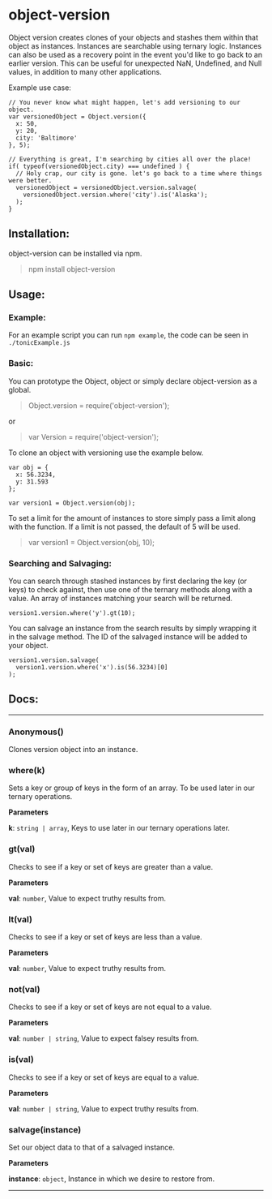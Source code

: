 # object-version

Object version creates clones of your objects and stashes them within that
object as instances. Instances are searchable using ternary logic. Instances
can also be used as a recovery point in the event you'd like to go back to an
earlier version. This can be useful for unexpected NaN, Undefined, and Null
values, in addition to many other applications.

Example use case:

```
// You never know what might happen, let's add versioning to our object.
var versionedObject = Object.version({
  x: 50,
  y: 20,
  city: 'Baltimore'
}, 5);

// Everything is great, I'm searching by cities all over the place!
if( typeof(versionedObject.city) === undefined ) {
  // Holy crap, our city is gone. let's go back to a time where things were better.
  versionedObject = versionedObject.version.salvage(
    versionedObject.version.where('city').is('Alaska');
  );
}
```

## Installation:
object-version can be installed via npm.
> npm install object-version

## Usage:

### Example:

For an example script you can run `npm example`, the code can be seen in `./tonicExample.js`

### Basic:

You can prototype the Object, object or simply declare object-version as a global.

> Object.version = require('object-version');

or

> var Version = require('object-version');

To clone an object with versioning use the example below.

```
var obj = {
  x: 56.3234,
  y: 31.593
};

var version1 = Object.version(obj);
```

To set a limit for the amount of instances to store simply pass a limit along with the function.
If a limit is not passed, the default of 5 will be used.

> var version1 = Object.version(obj, 10);

### Searching and Salvaging:

You can search through stashed instances by first declaring the key (or keys) to check
against, then use one of the ternary methods along with a value. An array of instances
matching your search will be returned.

```
version1.version.where('y').gt(10);
```

You can salvage an instance from the search results by simply wrapping it in the salvage method.
The ID of the salvaged instance will be added to your object.

```
version1.version.salvage(
  version1.version.where('x').is(56.3234)[0]
);
```

## Docs:

* * *

### Anonymous()

Clones version object into an instance.



### where(k)

Sets a key or group of keys in the form of an array. To be used later in our ternary operations.

**Parameters**

**k**: `string | array`, Keys to use later in our ternary operations later.



### gt(val)

Checks to see if a key or set of keys are greater than a value.

**Parameters**

**val**: `number`, Value to expect truthy results from.



### lt(val)

Checks to see if a key or set of keys are less than a value.

**Parameters**

**val**: `number`, Value to expect truthy results from.



### not(val)

Checks to see if a key or set of keys are not equal to a value.

**Parameters**

**val**: `number | string`, Value to expect falsey results from.



### is(val)

Checks to see if a key or set of keys are equal to a value.

**Parameters**

**val**: `number | string`, Value to expect truthy results from.



### salvage(instance)

Set our object data to that of a salvaged instance.

**Parameters**

**instance**: `object`, Instance in which we desire to restore from.




* * *

